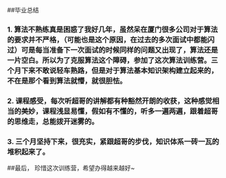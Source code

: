 ##毕业总结
   ### 1. 算法不熟练真是困惑了我好几年，虽然呆在厦门很多公司对于算法的要求并不严格，（可能也是这个原因，在过去的多次面试中都能闪过）可是每当准备下一次面试的时候同样的问题又出现了，算法还是一片空白。所以为了克服算法这个障碍，参加了这次算法训练营。三个月下来不敢说轻车熟路，但是对于算法基本知识架构建立起来的，不在是那个看到算法就懵，就很胆怯。
   ### 2. 课程感受，每次听超哥的讲解都有种豁然开朗的收获，这种感觉相当的美妙，课程浅显易懂，假如有不懂的，听多一遍两遍，跟着超哥的思维走，总能拨开迷雾的。
   ### 3. 三个月坚持下来，很充实，紧跟超哥的步伐，知识体系一砖一瓦的堆积起来了。
   
   ##最后， 珍惜这次训练营，希望办得越来越好~